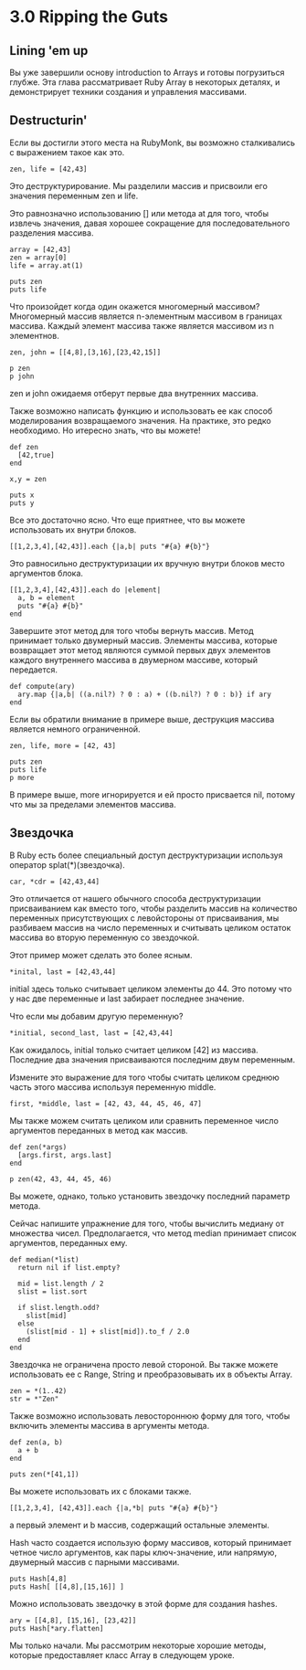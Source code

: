 ﻿# 3.0 Ripping the Guts #

## Lining 'em up #

Вы уже завершили основу introduction to Arrays и готовы погрузиться глубже. Эта глава рассматривает Ruby Array в некоторых деталях, и демонстрирует техники создания и управления массивами.

## Destructurin' ##

Если вы достигли этого места на RubyMonk, вы возможно сталкивались с выражением такое как это.

	zen, life = [42,43]

Это деструктурирование. Мы разделили массив и присвоили его значения переменным zen и life.

Это равнозначно использованию [] или метода at для того, чтобы извлечь значения, давая хорошее сокращение для последовательного разделения массива.

	array = [42,43]
	zen = array[0]
	life = array.at(1)

	puts zen
	puts life

Что произойдет когда один окажется многомерный массивом? Многомерный массив является n-элементным массивом в границах массива. Каждый элемент массива также является массивом из n элементнов. 

	zen, john = [[4,8],[3,16],[23,42,15]]

	p zen
	p john

zen и john ожидаемя отберут первые два внутренних массива.

Также возможно написать функцию и использовать ее как способ моделирования возвращаемого значения. На практике, это редко необходимо. Но итересно знать, что вы можете!

	def zen
	  [42,true]
	end

	x,y = zen

	puts x
	puts y

Все это достаточно ясно. Что еще приятнее, что вы можете использовать их внутри блоков.

	[[1,2,3,4],[42,43]].each {|a,b| puts "#{a} #{b}"}

Это равносильно деструктуризации их вручную внутри блоков место аргументов блока.

	[[1,2,3,4],[42,43]].each do |element|
	  a, b = element
	  puts "#{a} #{b}"
	end

Завершите этот метод для того чтобы вернуть массив. Метод принимает только двумерный массив. Элементы массива, которые возвращает этот метод являются суммой первых двух элементов каждого внутреннего массива в двумерном массиве, который передается.

	def compute(ary)
	  ary.map {|a,b| ((a.nil?) ? 0 : a) + ((b.nil?) ? 0 : b)} if ary
	end

Если вы обратили внимание в примере выше, деструкция массива является немного ограниченной.

	zen, life, more = [42, 43]

	puts zen
	puts life
	p more

В примере выше, more игнорируется и ей просто присвается nil, потому что мы за пределами элементов массива.

## Звездочка ##

В Ruby есть более специальный доступ деструктуризации используя оператор splat(*)(звездочка).

	car, *cdr = [42,43,44]

Это отличается от нашего обычного способа деструктуризации присваиванием как вместо того, чтобы разделить массив на количество переменных присутствующих с левойстороны от присваивания, мы разбиваем массив на число переменных и считывать целиком остаток массива во вторую переменную со звездочкой.

Этот пример может сделать это более ясным.

	*inital, last = [42,43,44]

initial здесь только считывает целиком элементы до 44. Это потому что у нас две переменные и last забирает последнее значение.

Что если мы добавим другую переменную?

	*initial, second_last, last = [42,43,44]

Как ожидалось, initial только считает целиком [42] из массива. Последние два значения присваиваются последним двум переменным.

Измените это выражение для того чтобы считать целиком среднюю часть этого массива используя переменную middle.

	first, *middle, last = [42, 43, 44, 45, 46, 47]

Мы также можем считать целиком или сравнить переменное число аргументов переданных в метод как массив.

	def zen(*args)
	  [args.first, args.last]
	end

	p zen(42, 43, 44, 45, 46)

Вы можете, однако, только установить звездочку последний параметр метода.

Сейчас напишите упражнение для того, чтобы вычислить медиану от множества чисел. Предполагается, что метод median принимает список аргументов, переданных ему.

	def median(*list)
	  return nil if list.empty?
  
	  mid = list.length / 2
	  slist = list.sort
  
	  if slist.length.odd?
	    slist[mid]
	  else
	    (slist[mid - 1] + slist[mid]).to_f / 2.0
	  end
	end

Звездочка не ограничена просто левой стороной. Вы также можете использовать ее с Range, String и преобразовывать их в объекты Array.

	zen = *(1..42)
	str = *"Zen"

Также возможно использовать левостороннюю форму для того, чтобы включить элементы массива в аргументы метода.
	
	def zen(a, b)
	  a + b
	end

	puts zen(*[41,1])

Вы можете использовать их с блоками также.

	[[1,2,3,4], [42,43]].each {|a,*b| puts "#{a} #{b}"}

a первый элемент и b массив, содержащий остальные элементы.

Hash часто создается использую форму массивов, который принимает четное число аргументов, как пары ключ-значение, или напрямую, двумерный массив с парными массивами.

	puts Hash[4,8]
	puts Hash[ [[4,8],[15,16]] ]

Можно использовать звездочку в этой форме для создания hashes.

	ary = [[4,8], [15,16], [23,42]]
	puts Hash[*ary.flatten]

Мы только начали. Мы рассмотрим некоторые хорошие методы, которые предоставляет класс Array в следующем уроке.





